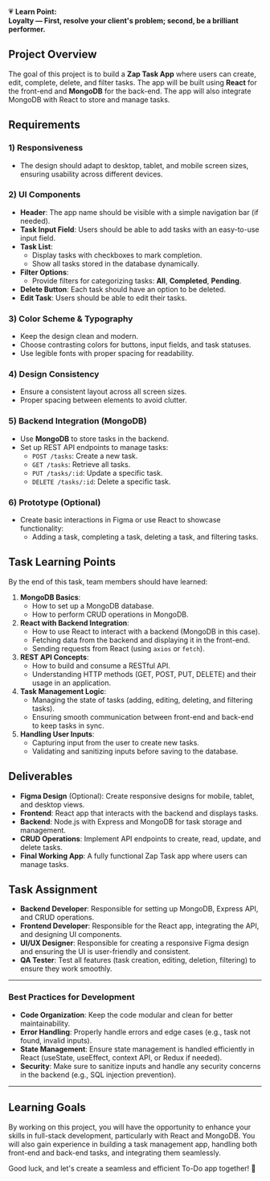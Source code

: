 💗 **Learn Point:**  
**Loyalty — First, resolve your client's problem; second, be a brilliant performer.**
 


## Project Overview

The goal of this project is to build a **Zap Task App** where users can create, edit, complete, delete, and filter tasks. The app will be built using **React** for the front-end and **MongoDB** for the back-end. The app will also integrate MongoDB with React to store and manage tasks.

## Requirements

### 1) **Responsiveness**
- The design should adapt to desktop, tablet, and mobile screen sizes, ensuring usability across different devices.

### 2) **UI Components**
- **Header**: The app name should be visible with a simple navigation bar (if needed).
- **Task Input Field**: Users should be able to add tasks with an easy-to-use input field.
- **Task List**:
  - Display tasks with checkboxes to mark completion.
  - Show all tasks stored in the database dynamically.
- **Filter Options**:
  - Provide filters for categorizing tasks: **All**, **Completed**, **Pending**.
- **Delete Button**: Each task should have an option to be deleted.
- **Edit Task**: Users should be able to edit their tasks.
  
### 3) **Color Scheme & Typography**
- Keep the design clean and modern.
- Choose contrasting colors for buttons, input fields, and task statuses.
- Use legible fonts with proper spacing for readability.

### 4) **Design Consistency**
- Ensure a consistent layout across all screen sizes.
- Proper spacing between elements to avoid clutter.

### 5) **Backend Integration (MongoDB)**
- Use **MongoDB** to store tasks in the backend.
- Set up REST API endpoints to manage tasks: 
  - `POST /tasks`: Create a new task.
  - `GET /tasks`: Retrieve all tasks.
  - `PUT /tasks/:id`: Update a specific task.
  - `DELETE /tasks/:id`: Delete a specific task.
  
### 6) **Prototype (Optional)**
- Create basic interactions in Figma or use React to showcase functionality:
  - Adding a task, completing a task, deleting a task, and filtering tasks.
  
## Task Learning Points

By the end of this task, team members should have learned:
1. **MongoDB Basics**:
   - How to set up a MongoDB database.
   - How to perform CRUD operations in MongoDB.
2. **React with Backend Integration**:
   - How to use React to interact with a backend (MongoDB in this case).
   - Fetching data from the backend and displaying it in the front-end.
   - Sending requests from React (using `axios` or `fetch`).
3. **REST API Concepts**:
   - How to build and consume a RESTful API.
   - Understanding HTTP methods (GET, POST, PUT, DELETE) and their usage in an application.
4. **Task Management Logic**:
   - Managing the state of tasks (adding, editing, deleting, and filtering tasks).
   - Ensuring smooth communication between front-end and back-end to keep tasks in sync.
5. **Handling User Inputs**:
   - Capturing input from the user to create new tasks.
   - Validating and sanitizing inputs before saving to the database.

## Deliverables

- **Figma Design** (Optional): Create responsive designs for mobile, tablet, and desktop views.
- **Frontend**: React app that interacts with the backend and displays tasks.
- **Backend**: Node.js with Express and MongoDB for task storage and management.
- **CRUD Operations**: Implement API endpoints to create, read, update, and delete tasks.
- **Final Working App**: A fully functional Zap Task app where users can manage tasks.

## Task Assignment

- **Backend Developer**: Responsible for setting up MongoDB, Express API, and CRUD operations.
- **Frontend Developer**: Responsible for the React app, integrating the API, and designing UI components.
- **UI/UX Designer**: Responsible for creating a responsive Figma design and ensuring the UI is user-friendly and consistent.
- **QA Tester**: Test all features (task creation, editing, deletion, filtering) to ensure they work smoothly.

---

### Best Practices for Development

- **Code Organization**: Keep the code modular and clean for better maintainability.
- **Error Handling**: Properly handle errors and edge cases (e.g., task not found, invalid inputs).
- **State Management**: Ensure state management is handled efficiently in React (useState, useEffect, context API, or Redux if needed).
- **Security**: Make sure to sanitize inputs and handle any security concerns in the backend (e.g., SQL injection prevention).

---

## Learning Goals

By working on this project, you will have the opportunity to enhance your skills in full-stack development, particularly with React and MongoDB. You will also gain experience in building a task management app, handling both front-end and back-end tasks, and integrating them seamlessly.

Good luck, and let's create a seamless and efficient To-Do app together! 🚀
